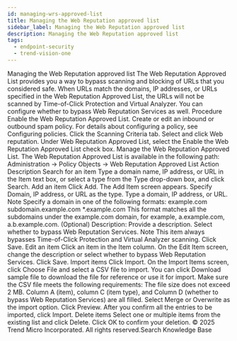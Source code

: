 ```yaml
---
id: managing-wrs-approved-list
title: Managing the Web Reputation approved list
sidebar_label: Managing the Web Reputation approved list
description: Managing the Web Reputation approved list
tags:
  - endpoint-security
  - trend-vision-one
---
```


 Managing the Web Reputation approved list The Web Reputation Approved List provides you a way to bypass scanning and blocking of URLs that you considered safe. When URLs match the domains, IP addresses, or URLs specified in the Web Reputation Approved List, the URLs will not be scanned by Time-of-Click Protection and Virtual Analyzer. You can configure whether to bypass Web Reputation Services as well. Procedure Enable the Web Reputation Approved List. Create or edit an inbound or outbound spam policy. For details about configuring a policy, see Configuring policies. Click the Scanning Criteria tab. Select and click Web reputation. Under Web Reputation Approved List, select the Enable the Web Reputation Approved List check box. Manage the Web Reputation Approved List. The Web Reputation Approved List is available in the following path: Administration → Policy Objects → Web Reputation Approved List Action Description Search for an item Type a domain name, IP address, or URL in the Item text box, or select a type from the Type drop-down box, and click Search. Add an item Click Add. The Add Item screen appears. Specify Domain, IP address, or URL as the type. Type a domain, IP address, or URL. Note Specify a domain in one of the following formats: example.com subdomain.example.com *.example.com This format matches all the subdomains under the example.com domain, for example, a.example.com, a.b.example.com. (Optional) Description: Provide a description. Select whether to bypass Web Reputation Services. Note This item always bypasses Time-of-Click Protection and Virtual Analyzer scanning. Click Save. Edit an item Click an item in the Item column. On the Edit Item screen, change the description or select whether to bypass Web Reputation Services. Click Save. Import items Click Import. On the Import Items screen, click Choose File and select a CSV file to import. You can click Download sample file to download the file for reference or use it for import. Make sure the CSV file meets the following requirements: The file size does not exceed 2 MB. Column A (item), column C (item type), and Column D (whether to bypass Web Reputation Services) are all filled. Select Merge or Overwrite as the import option. Click Preview. After you confirm all the entries to be imported, click Import. Delete items Select one or multiple items from the existing list and click Delete. Click OK to confirm your deletion. © 2025 Trend Micro Incorporated. All rights reserved.Search Knowledge Base